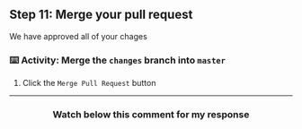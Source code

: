 ## Step 11: Merge your pull request

We have approved all of your chages

### :keyboard: Activity: Merge the `changes` branch into `master`
1. Click the `Merge Pull Request` button

<hr>
<h3 align="center">Watch below this comment for my response</h3>
